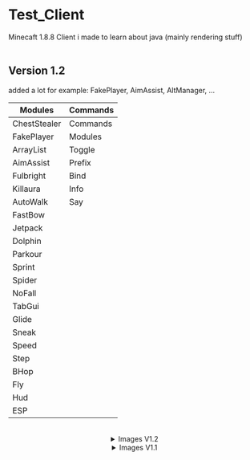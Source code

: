 # Test_Client
Minecaft 1.8.8 Client i made to learn about java (mainly rendering stuff)<br><br>

## Version 1.2
added a lot for example: FakePlayer, AimAssist, AltManager, ...

Modules       | Commands
--------------|---------
ChestStealer  | Commands
FakePlayer    | Modules
ArrayList     | Toggle
AimAssist     | Prefix
Fulbright     | Bind
Killaura      | Info
AutoWalk      | Say
FastBow       |
Jetpack       |
Dolphin       |
Parkour       |
Sprint        |
Spider        |
NoFall        |
TabGui        |
Glide         |
Sneak         |
Speed         |
Step          |
BHop          |
Fly           |
Hud           |
ESP           |
<br>

<details align="center">
  <summary>Images V1.2</summary>
  ![MainMenu](https://cdn.discordapp.com/attachments/944354446337507358/964874657876545586/unknown.png)<br>
  ![Hud](https://cdn.discordapp.com/attachments/944354446337507358/964874294884704346/unknown.png)
</details>
<details align="center">
  <summary>Images V1.1</summary>
  ## Version 1.1
  Modules      | Commands
  -------------|---------
  Fly          | Bind
  Sprint       | Info
  Fullbright   | Commands
  NoFall       | Modules
  TabGui       | Prefix
  Killaura     | Say
  ArrayList    | Toggle
  Hud          |
  FastBow      |
  BHop         |
  ChestStealer |
  FakePlayer   |
  <br>
  ![MainMenu](https://cdn.discordapp.com/attachments/944354446337507358/964676159541502032/unknown.png)<br>
  ![Hud](https://cdn.discordapp.com/attachments/944354446337507358/964677018883092490/unknown.png)
</details>
